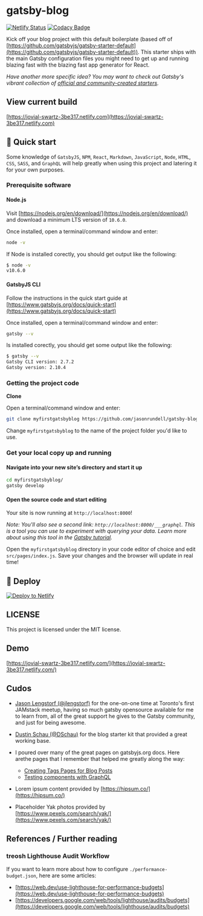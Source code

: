 # gatsby-blog

[![Netlify Status](https://api.netlify.com/api/v1/badges/a23aa033-b880-4390-af38-71f86768a577/deploy-status)](https://app.netlify.com/sites/jovial-swartz-3be317/deploys)
[![Codacy Badge](https://api.codacy.com/project/badge/Grade/8e8ed336683d4daeb3a3429e5eb50320)](https://www.codacy.com/manual/jason.rundell/gatsby-blog?utm_source=github.com&utm_medium=referral&utm_content=jasonrundell/gatsby-blog&utm_campaign=Badge_Grade)

Kick off your blog project with this default boilerplate (based off of
[https://github.com/gatsbyjs/gatsby-starter-default](https://github.com/gatsbyjs/gatsby-starter-default)).
This starter ships with the main Gatsby configuration files you might need to
get up and running blazing fast with the blazing fast app generator for React.

_Have another more specific idea? You may want to check out Gatsby's vibrant
collection of
[official and community-created starters](https://www.gatsbyjs.org/docs/gatsby-starters/)._

## View current build

[https://jovial-swartz-3be317.netlify.com](https://jovial-swartz-3be317.netlify.com)

## 🚀 Quick start

Some knowledge of `GatsbyJS`, `NPM`, `React`, `Markdown`, `JavaScript`, `Node`,
`HTML`, `CSS`, `SASS`, and `GraphQL` will help greatly when using this project
and latering it for your own purposes.

### **Prerequisite software**

#### Node.js

Visit [https://nodejs.org/en/download/](https://nodejs.org/en/download/) and
download a minimum LTS version of `10.6.0`.

Once installed, open a terminal/command window and enter:

```sh
node -v
```

If Node is installed corectly, you should get output like the following:

```sh
$ node -v
v10.6.0
```

#### GatsbyJS CLI

Follow the instructions in the quick start guide at
[https://www.gatsbyjs.org/docs/quick-start](https://www.gatsbyjs.org/docs/quick-start)

Once installed, open a terminal/command window and enter:

```sh
gatsby --v
```

Is installed corectly, you should get some output like the following:

```sh
$ gatsby --v
Gatsby CLI version: 2.7.2
Gatsby version: 2.10.4
```

### Getting the project code

**Clone**

Open a terminal/command window and enter:

```sh
git clone myfirstgatsbyblog https://github.com/jasonrundell/gatsby-blog
```

Change `myfirstgatsbyblog` to the name of the project folder you'd like to use.

### Get your local copy up and running

#### Navigate into your new site’s directory and start it up

```sh
cd myfirstgatsbyblog/
gatsby develop
```

#### Open the source code and start editing

Your site is now running at `http://localhost:8000`!

_Note: You'll also see a second link: _`http://localhost:8000/___graphql`._ This
is a tool you can use to experiment with querying your data. Learn more about
using this tool in the
[Gatsby tutorial](https://www.gatsbyjs.org/tutorial/part-five/#introducing-graphiql)._

Open the `myfirstgatsbyblog` directory in your code editor of choice and edit
`src/pages/index.js`. Save your changes and the browser will update in real
time!

## 💫 Deploy

[![Deploy to Netlify](https://www.netlify.com/img/deploy/button.svg)](https://app.netlify.com/start/deploy?repository=https://github.com/gatsbyjs/gatsby-starter-default)

## **LICENSE**

This project is licensed under the MIT license.

## Demo

[https://jovial-swartz-3be317.netlify.com/](https://jovial-swartz-3be317.netlify.com/)

## Cudos

- [Jason Lengstorf (@jlengstorf)](https://github.com/jlengstorf) for the
  one-on-one time at Toronto's first JAMstack meetup, having so much gatsby
  opensource available for me to learn from, all of the great support he gives
  to the Gatsby community, and just for being awesome.

- [Dustin Schau (@DSchau)](https://github.com/DSchau/gatsby-blog-starter-kit)
  for the blog starter kit that provided a great working base.

- I poured over many of the great pages on gatsbyjs.org docs. Here arethe pages
  that I remember that helped me greatly along the way:

  - [Creating Tags Pages for Blog Posts](https://www.gatsbyjs.org/docs/adding-tags-and-categories-to-blog-posts/)
  - [Testing components with GraphQL](https://www.gatsbyjs.org/docs/testing-components-with-graphql/)

- Lorem ipsum content provided by [https://hipsum.co/](https://hipsum.co/)

- Placeholder Yak photos provided by
  [https://www.pexels.com/search/yak/](https://www.pexels.com/search/yak/)

## References / Further reading

### treosh Lighthouse Audit Workflow

If you want to learn more about how to configure `./performance-budget.json`,
here are some articles:

- [https://web.dev/use-lighthouse-for-performance-budgets](https://web.dev/use-lighthouse-for-performance-budgets)
- [https://developers.google.com/web/tools/lighthouse/audits/budgets](https://developers.google.com/web/tools/lighthouse/audits/budgets)
